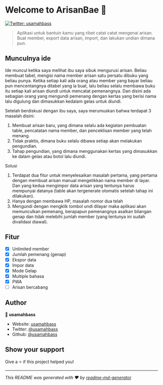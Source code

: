 # Welcome to ArisanBae 👋

[![Twitter: usamahbass](https://img.shields.io/twitter/follow/usamahbass.svg?style=social)](https://twitter.com/usamahbass)

> Aplikasi untuk bantuin kamu yang ribet catat catat mengenai arisan. Buat member, export data arisan, import, dan lakukan undian dimana pun.

## Munculnya ide

Ide muncul ketika saya melihat ibu saya sibuk mengurusi arisan. Beliau membuat tabel, mengisi nama member arisan satu persatu dibuku yang beliau punya. Ketika setiap kali ada orang atau member yang bayar beliau pun mencentangnya ditabel yang ia buat, lalu beliau selalu membawa buku itu setiap kali arisan diundi untuk mencatat pemenangnya. Dan disini ada sebagian orang yang mengundi pemenang dengan kertas yang berisi nama lalu digulung dan dimasukkan kedalam gelas untuk diundi.

Setelah berdiskusi dengan ibu saya, saya merumuskan bahwa terdapat 3 masalah disini:

1. Membuat arisan baru, yang dimana selalu ada kegiatan pembuatan table, pencatatan nama member, dan penceklisan member yang telah menang.
2. Tidak praktis, dimana buku selalu dibawa setiap akan melakukan pengundian.
3. Tahap pengundian, yang dimana menggunakan kertas yang dimasukkan ke dalam gelas atau botol lalu diundi.


Solusi

1. Terdapat dua fitur untuk menyelesaikan masalah pertama, yang pertama dengan membuat arisan manual mengetikkan nama member di layar. Dan yang kedua mengimpor data arisan yang tentunya harus mempunyai datanya (table akan tergenerate otomatis setelah tahap ini dilakukan).
2. Hanya dengan membawa HP, masalah nomor dua telah 
3. Mengundi dengan mengklik tombol undi dilayar maka aplikasi akan memunculkan pemenang, berapapun pemenangnya asalkan bilangan genap dan tidak melebihi jumlah member (yang tentunya ini sudah divalidasi diawal).

## Fitur

- [x] Unlimited member
- [x] Jumlah pemenang (genap)
- [x] Ekspor data
- [x] Impor data
- [x] Mode Gelap
- [x] Multiple bahasa
- [x] PWA 
- [ ] Arisan bercabang

## Author

👤 **usamahbass**

- Website: [usamahbass](https://usamahbass.vercel.app)
- Twitter: [@usamahbass](https://twitter.com/usamahbass)
- Github: [@usamahbass](https://github.com/usamahbass)

## Show your support

Give a ⭐️ if this project helped you!

---

_This README was generated with ❤️ by [readme-md-generator](https://github.com/kefranabg/readme-md-generator)_
